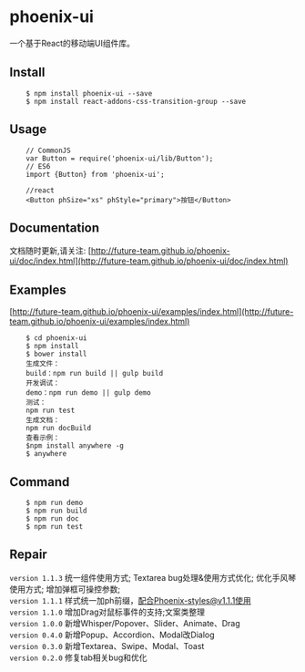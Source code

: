 # phoenix-ui
一个基于React的移动端UI组件库。

## Install
```
    $ npm install phoenix-ui --save
    $ npm install react-addons-css-transition-group --save
```

## Usage

```
    // CommonJS
    var Button = require('phoenix-ui/lib/Button');
    // ES6
    import {Button} from 'phoenix-ui';

    //react
    <Button phSize="xs" phStyle="primary">按钮</Button>
```

## Documentation
文档随时更新,请关注:
[http://future-team.github.io/phoenix-ui/doc/index.html](http://future-team.github.io/phoenix-ui/doc/index.html)

## Examples

[http://future-team.github.io/phoenix-ui/examples/index.html](http://future-team.github.io/phoenix-ui/examples/index.html)

```
    $ cd phoenix-ui
    $ npm install
    $ bower install
    生成文件：
    build：npm run build || gulp build
    开发调试：
    demo：npm run demo || gulp demo
    测试：
    npm run test
    生成文档：
    npm run docBuild
    查看示例：
    $npm install anywhere -g
    $ anywhere
```

## Command

```
	$ npm run demo
	$ npm run build
	$ npm run doc
	$ npm run test
```

## Repair

`version 1.1.3` 统一组件使用方式; Textarea bug处理&使用方式优化; 优化手风琴使用方式; 增加弹框可操控参数; <br/>
`version 1.1.1` 样式统一加ph前缀，配合Phoenix-styles@v1.1.1使用 <br/>
`version 1.1.0` 增加Drag对鼠标事件的支持;文案类整理 <br/>
`version 1.0.0` 新增Whisper/Popover、Slider、Animate、Drag <br/>
`version 0.4.0` 新增Popup、Accordion、Modal改Dialog <br/>
`version 0.3.0` 新增Textarea、Swipe、Modal、Toast <br/>
`version 0.2.0` 修复tab相关bug和优化 <br/>